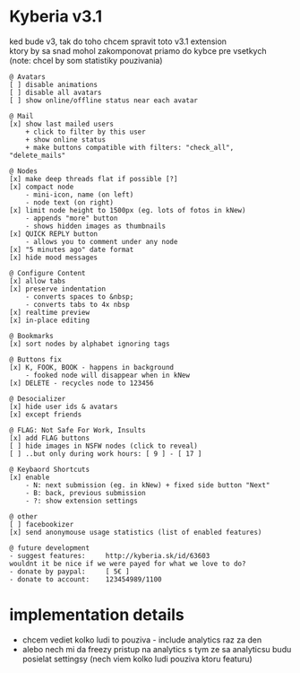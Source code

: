 # Kyberia v3.1
ked bude v3, tak do toho chcem spravit toto v3.1 extension<br>
ktory by sa snad mohol zakomponovat priamo do kybce pre vsetkych<br>
(note: chcel by som statistiky pouzivania)

	@ Avatars
	[ ] disable animations
	[ ] disable all avatars
	[ ] show online/offline status near each avatar

	@ Mail
	[x] show last mailed users
		+ click to filter by this user
		+ show online status
		+ make buttons compatible with filters: "check_all", "delete_mails"

	@ Nodes
	[x] make deep threads flat if possible [?]
	[x] compact node
		- mini-icon, name (on left)
		- node text (on right)
	[x]	limit node height to 1500px (eg. lots of fotos in kNew)
		- appends "more" button
		- shows hidden images as thumbnails
	[x] QUICK REPLY button
		- allows you to comment under any node
	[x] "5 minutes ago" date format
	[x] hide mood messages

	@ Configure Content
	[x] allow tabs
	[x] preserve indentation
		- converts spaces to &nbsp;
		- converts tabs to 4x nbsp
	[x] realtime preview
	[x] in-place editing

	@ Bookmarks
	[x] sort nodes by alphabet ignoring tags

	@ Buttons fix
	[x] K, FOOK, BOOK - happens in background
		- fooked node will disappear when in kNew
	[x] DELETE - recycles node to 123456

	@ Desocializer
	[x] hide user ids & avatars
	[x] except friends

	@ FLAG: Not Safe For Work, Insults
	[x] add FLAG buttons
	[ ] hide images in NSFW nodes (click to reveal)
	[ ] ..but only during work hours: [ 9 ] - [ 17 ]

	@ Keybaord Shortcuts
	[x] enable
		- N: next submission (eg. in kNew) + fixed side button "Next"
		- B: back, previous submission
		- ?: show extension settings

	@ other
	[ ] facebookizer
	[x] send anonymouse usage statistics (list of enabled features)

	@ future development
	- suggest features:		http://kyberia.sk/id/63603
	wouldnt it be nice if we were payed for what we love to do?
	- donate by paypal:		[ 5€ ]
	- donate to account:	123454989/1100

# implementation details

- chcem vediet kolko ludi to pouziva - include analytics raz za den
- alebo nech mi da freezy pristup na analytics s tym ze sa analyticsu budu posielat settingsy (nech viem kolko ludi pouziva ktoru featuru)
